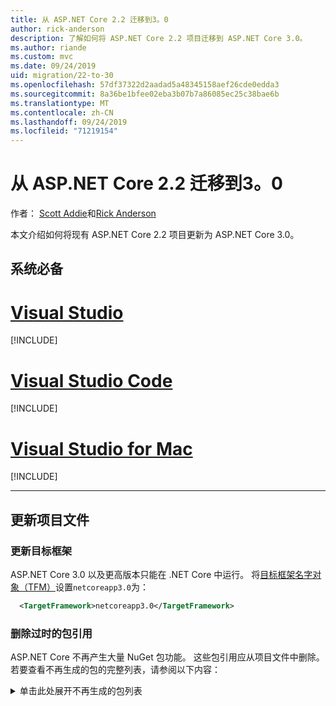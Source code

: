 ```yaml
---
title: 从 ASP.NET Core 2.2 迁移到3。0
author: rick-anderson
description: 了解如何将 ASP.NET Core 2.2 项目迁移到 ASP.NET Core 3.0。
ms.author: riande
ms.custom: mvc
ms.date: 09/24/2019
uid: migration/22-to-30
ms.openlocfilehash: 57df37322d2aadad5a48345158aef26cde0edda3
ms.sourcegitcommit: 8a36be1bfee02eba3b07b7a86085ec25c38bae6b
ms.translationtype: MT
ms.contentlocale: zh-CN
ms.lasthandoff: 09/24/2019
ms.locfileid: "71219154"
---
```

# <a name="migrate-from-aspnet-core-22-to-30"></a>从 ASP.NET Core 2.2 迁移到3。0

作者： [Scott Addie](https://github.com/scottaddie)和[Rick Anderson](https://twitter.com/RickAndMSFT)

本文介绍如何将现有 ASP.NET Core 2.2 项目更新为 ASP.NET Core 3.0。

## <a name="prerequisites"></a>系统必备

# <a name="visual-studiotabvisual-studio"></a>[Visual Studio](#tab/visual-studio)

[!INCLUDE[](~/includes/net-core-prereqs-vs-3.0.md)]

# <a name="visual-studio-codetabvisual-studio-code"></a>[Visual Studio Code](#tab/visual-studio-code)

[!INCLUDE[](~/includes/net-core-prereqs-vsc-3.0.md)]

# <a name="visual-studio-for-mactabvisual-studio-mac"></a>[Visual Studio for Mac](#tab/visual-studio-mac)

[!INCLUDE[](~/includes/net-core-prereqs-mac-3.0.md)]

---

## <a name="update-the-project-file"></a>更新项目文件

### <a name="update-the-target-framework"></a>更新目标框架

ASP.NET Core 3.0 以及更高版本只能在 .NET Core 中运行。 将[目标框架名字对象（TFM）](/dotnet/standard/frameworks)设置`netcoreapp3.0`为：

```xml
  <TargetFramework>netcoreapp3.0</TargetFramework>
```

### <a name="remove-obsolete-package-references"></a>删除过时的包引用

ASP.NET Core 不再产生大量 NuGet 包功能。 这些包引用应从项目文件中删除。 若要查看不再生成的包的完整列表，请参阅以下内容：

<details>
    <summary>单击此处展开不再生成的包列表</summary>

    * Microsoft.AspNetCore
    * Microsoft.AspNetCore.All
    * Microsoft.AspNetCore.App
    * AspNetCore. 防伪
    * AspNetCore。身份验证
    * AspNetCore。
    * AspNetCore。 Cookie
    * AspNetCore。
    * AspNetCore. JwtBearer
    * AspNetCore。
    * AspNetCore. OpenIdConnect
    * AspNetCore
    * AspNetCore。策略
    * AspNetCore. CookiePolicy
    * AspNetCore
    * AspNetCore。内部
    * AspNetCore. 密钥派生
    * Microsoft.AspNetCore.DataProtection
    * AspNetCore. DataProtection
    * AspNetCore. DataProtection
    * AspNetCore 诊断
    * AspNetCore. HealthChecks
    * Microsoft.AspNetCore.HostFiltering
    * Microsoft.AspNetCore.Hosting
    * AspNetCore。
    * AspNetCore （& e）
    * AspNetCore
    * AspNetCore。
    * AspNetCore 连接
    * AspNetCore 扩展
    * AspNetCore。
    * AspNetCore. HttpOverrides
    * AspNetCore. HttpsPolicy
    * AspNetCore
    * AspNetCore
    * AspNetCore。路由
    * AspNetCore. MiddlewareAnalysis
    * Microsoft.AspNetCore.Mvc
    * AspNetCore。
    * AspNetCore。
    * AspNetCore. ApiExplorer
    * AspNetCore （& e）
    * AspNetCore。
    * AspNetCore. Cors
    * AspNetCore. DataAnnotations
    * AspNetCore （Json）
    * AspNetCore. e
    * AspNetCore 本地化
    * Microsoft.AspNetCore.Mvc.Razor
    * AspNetCore. 扩展名
    * AspNetCore. Microsoft.aspnetcore.mvc.razor.viewcompilation。
    * AspNetCore. RazorPages
    * AspNetCore. Microsoft.aspnetcore.mvc.taghelpers
    * AspNetCore. ViewFeatures
    * AspNetCore
    * AspNetCore。运行时
    * AspNetCore。设计
    * AspNetCore. ResponseCaching
    * AspNetCore. ResponseCaching
    * AspNetCore. ResponseCompression
    * AspNetCore
    * Microsoft.AspNetCore.Routing
    * AspNetCore。
    * AspNetCore. HttpSys
    * AspNetCore。
    * AspNetCore. IISIntegration
    * AspNetCore. Kestrel
    * AspNetCore. Kestrel。
    * AspNetCore. Kestrel。
    * AspNetCore （Kestrel）。
    * AspNetCore. Kestrel。
    * AspNetCore
    * AspNetCore. SignalR
    * AspNetCore. SignalR
    * Microsoft.AspNetCore.StaticFiles
    * AspNetCore
    * AspNetCore. WebUtilities
    * Microsoft.Net</details>

### <a name="framework-reference"></a>框架引用

通过上述某个包提供的 ASP.NET Core 功能可作为`Microsoft.AspNetCore.App`共享框架的一部分提供。  *共享框架*是计算机上安装的一组程序集（ *.dll*文件），其中包含一个运行时组件和一个目标包。 有关详细信息，请参阅[共享框架](https://natemcmaster.com/blog/2018/08/29/netcore-primitives-2/)。


* 面向`Microsoft.NET.Sdk.Web` SDK 的项目隐式`Microsoft.AspNetCore.App`引用框架。

对于这些项目，不需要其他引用：

```xml
<Project Sdk="Microsoft.NET.Sdk.Web">
  <PropertyGroup>
    <TargetFramework>netcoreapp3.0</TargetFramework>
  </PropertyGroup>
    ...
</Project>
```

* 目标`Microsoft.NET.Sdk`为或`Microsoft.NET.Sdk.Razor` SDK 的项目应将显式`FrameworkReference`添加到`Microsoft.AspNetCore.App`：

```xml
<Project Sdk="Microsoft.NET.Sdk.Razor">
  <PropertyGroup>
    <TargetFramework>netcoreapp3.0</TargetFramework>
  </PropertyGroup>

  <ItemGroup>
    <FrameworkReference Include="Microsoft.AspNetCore.App" />
  </ItemGroup>
    ...
</Project>
```

### <a name="add-package-references-for-removed-assemblies"></a>添加已删除程序集的包引用

ASP.NET Core 3.0 删除了之前属于`Microsoft.AspNetCore.App`包引用的某些程序集。 若要继续使用这些程序集提供的功能，请参考相应包的3.0 版本：

* Entity Framework Core-有关 https://docs.microsoft.com/ef/core/providers/index 引用数据库提供程序特定包的详细信息，请参阅。

* 可以通过引用[AspNetCore](https://www.nuget.org/packages/Microsoft.AspNetCore.Identity.UI)包来添加标识 Ui 对[标识](xref:security/authentication/identity)ui 的支持。

* SPA 服务
    * [AspNetCore. SpaServices](https://www.nuget.org/packages/Microsoft.AspNetCore.SpaServices)
    * [AspNetCore. SpaServices](https://www.nuget.org/packages/Microsoft.AspNetCore.SpaServices.Extensions)

* 身份验证-可将对第三方身份验证流的支持作为 NuGet 包提供：

    * [Facebook OAuth](https://www.nuget.org/packages/Microsoft.AspNetCore.Authentication.Facebook)
    * [Google OAuth](https://www.nuget.org/packages/Microsoft.AspNetCore.Authentication.Google)
    * [OpenID Connect 持有者令牌](https://www.nuget.org/packages/Microsoft.AspNetCore.Authentication.JwtBearer)
    * [Microsoft 帐户身份验证](https://www.nuget.org/packages/Microsoft.AspNetCore.Authentication.MicrosoftAccount)
    * [OpenID Connect 身份验证](https://www.nuget.org/packages/Microsoft.AspNetCore.Authentication.OpenIdConnect)
    * [Twitter OAuth](https://www.nuget.org/packages/Microsoft.AspNetCore.Authentication.Twitter)
    * [WsFederation authentication](https://www.nuget.org/packages/Microsoft.AspNetCore.Authentication.WsFederation)

* 的格式设置和内容协商`System.Net.HttpClient`支持- [WebApi](https://www.nuget.org/packages/Microsoft.AspNet.WebApi.Client/) NuGet 包为`System.Net.HttpClient`与等 api `ReadAsAsync` `PostJsonAsync`提供了很好的扩展性。

* Razor 运行时编译-Razor 视图和页面的运行时编译支持现在为[AspNetCore. RuntimeCompilation](https://www.nuget.org/packages/Microsoft.AspNetCore.Mvc.Razor.RuntimeCompilation)的一部分。

* Mvc `Newtonsoft.Json`支持-支持使用`Newtonsoft.Json` mvc，现已成为[AspNetCore](https://www.nuget.org/packages/Microsoft.AspNetCore.Mvc.NewtonsoftJson)的一部分。

### <a name="analyzer-support"></a>分析器支持

* 之前作为`Microsoft.NET.Sdk.Web` [AspNetCore](https://www.nuget.org/packages/Microsoft.AspNetCore.Mvc.Analyzers/)包的一部分提供的隐式引用分析器的项目。 不需要其他引用即可启用这些。

* 如果你的应用程序使用以前使用[AspNetCore](https://www.nuget.org/packages/Microsoft.AspNetCore.Mvc.Api.Analyzers/)包交付的[API 分析器](xref:web-api/advanced/analyzers)，则编辑项目文件以引用作为 .net Core Web SDK 的一部分提供的分析器：

```xml
<Project Sdk="Microsoft.NET.Sdk.Web">
  <PropertyGroup>
    <TargetFramework>netcoreapp3.0</TargetFramework>
    <IncludeOpenAPIAnalyzers>true</IncludeOpenAPIAnalyzers>
  </PropertyGroup>

  ...
</Project>
```

### <a name="razor-class-library"></a>Razor 类库

为 MVC 提供 UI 组件的 Razor 类库项目必须在项目文件`AddRazorSupportForMvc`中设置属性：

```xml
<PropertyGroup>
  <AddRazorSupportForMvc>true</AddRazorSupportForMvc>
</PropertyGroup>
```

### <a name="in-process-hosting-model"></a>进程内托管模型

* 项目默认为 ASP.NET Core 3.0 或更高版本中的[进程内承载模型](xref:host-and-deploy/aspnet-core-module#in-process-hosting-model)。 如果项目文件的值`<AspNetCoreHostingModel>`为`InProcess`，则可以选择删除该属性。

## <a name="kestrel"></a>Kestrel

### <a name="configuration"></a>配置

将 Kestrel 配置迁移到由`ConfigureWebHostDefaults` （*Program.cs*）提供的 web 主机生成器：

```csharp
public static IHostBuilder CreateHostBuilder(string[] args) =>
    Host.CreateDefaultBuilder(args)
        .ConfigureWebHostDefaults(webBuilder =>
        {
            webBuilder.ConfigureKestrel(serverOptions =>
            {
                // Set properties and call methods on options
            })
            .UseStartup<Startup>();
        });
```

如果应用通过`HostBuilder`手动创建主机，则在中`UseKestrel` `ConfigureWebHostDefaults`的 web 主机生成器上调用：

```csharp
public static void Main(string[] args)
{
    var host = new HostBuilder()
        .UseContentRoot(Directory.GetCurrentDirectory())
        .ConfigureWebHostDefaults(webBuilder =>
        {
            webBuilder.UseKestrel(serverOptions =>
            {
                // Set properties and call methods on options
            })
            .UseIISIntegration()
            .UseStartup<Startup>();
        })
        .Build();

    host.Run();
}
```

### <a name="connection-middleware-replaces-connection-adapters"></a>连接中间件替代连接适配器

已从 Kestrel<xref:Microsoft.AspNetCore.Server.Kestrel.Core.Adapter.Internal.IConnectionAdapter>中删除连接适配器（）。 将连接适配器替换为连接中间件。 连接中间件与 ASP.NET Core 管道中的 HTTP 中间件类似，但对于较低级别的连接。 HTTPS 和连接日志记录：

* 已从连接适配器移到连接中间件。
* 这些扩展方法的工作方式与 ASP.NET Core 以前版本相同。 

有关详细信息，请参阅[Kestrel 文章的 ListenOptions 部分中的 TlsFilterConnectionHandler 示例](/aspnet/core/fundamentals/servers/kestrel?view=aspnetcore-3.0#listenoptionsprotocols)。

### <a name="transport-abstractions-moved-and-made-public"></a>已移动并公开传输抽象

在中`Connections.Abstractions`，Kestrel 传输层已作为公共接口公开。 作为这些更新的一部分：

* `Microsoft.AspNetCore.Server.Kestrel.Transport.Abstractions`和关联的类型已被删除。
* <xref:Microsoft.AspNetCore.Server.Kestrel.KestrelServerOptions.NoDelay>已从<xref:Microsoft.AspNetCore.Server.Kestrel.Core.ListenOptions>移到传输选项。
* <xref:Microsoft.AspNetCore.Server.Kestrel.Transport.Abstractions.Internal.SchedulingMode>已从中<xref:Microsoft.AspNetCore.Server.Kestrel.KestrelServerOptions>移除。

有关详细信息，请参阅以下 GitHub 资源：

* [客户端/服务器网络抽象（aspnet/AspNetCore #10308）](https://github.com/aspnet/AspNetCore/issues/10308)
* [实现新的成为侦听器抽象并在顶层重新 x-plat Kestrel （aspnet/AspNetCore #10321）](https://github.com/aspnet/AspNetCore/pull/10321)

### <a name="kestrel-request-trailer-headers"></a>Kestrel 请求尾端标头

对于面向 ASP.NET Core 早期版本的应用：

* Kestrel 将 HTTP/1.1 分块尾端标头添加到请求标头集合。
* 在将请求正文读取到末尾后，尾端可用。

这会导致一些有关标头和尾部的歧义的问题，因此，尾端已移到3.0 中`RequestTrailerExtensions`的新集合（）。

HTTP/2 请求尾端包括：

* ASP.NET Core 2.2 中不可用。
* 可在 3.0 `RequestTrailerExtensions`中提供。

提供了新的请求扩展方法来访问这些尾端。 与 HTTP/1.1 一样，在请求正文读取到末尾后，尾端可用。

对于3.0 版，可以使用以下`RequestTrailerExtensions`方法：

* `GetDeclaredTrailers`&ndash;获取请求`Trailer`标头，该标头列出了主体后预期的尾部。
* `SupportsTrailers`&ndash;指示请求是否支持接收尾端标头。
* `CheckTrailersAvailable`&ndash;检查请求是否支持尾端以及是否可供读取。 此检查未假定有要读取的尾端。 即使此方法返回`true`了，也没有要读取的尾端。
* `GetTrailer`&ndash;获取响应中请求的尾随标头。 请`SupportsTrailers`在调用`GetTrailer`前检查， <xref:System.NotSupportedException>如果请求不支持尾部标头，则可能会发生这种情况。

有关详细信息，请参阅[将请求尾端置于单独的集合中（aspnet/AspNetCore #10410）](https://github.com/aspnet/AspNetCore/pull/10410)。

### <a name="allowsynchronousio-disabled"></a>已禁用 AllowSynchronousIO

`AllowSynchronousIO`启用或禁用同步 IO api，例如`HttpRequest.Body.Read`、 `HttpResponse.Body.Write`和`Stream.Flush`。 这些 Api 是线程不足的源，导致应用崩溃。 在3.0 中`AllowSynchronousIO` ，默认情况下禁用。 有关详细信息，请参阅[Kestrel 文章中的同步 IO 部分](/aspnet/core/fundamentals/servers/kestrel?view=aspnetcore-3.0#synchronous-io)。

除了使用`AllowSynchronousIO` `ConfigureKestrel`的选项启用外，还可以根据每个请求替代同步 IO，作为临时性的缓解措施：

```csharp
var syncIOFeature = HttpContext.Features.Get<IHttpBodyControlFeature>();

if (syncIOFeature != null)
{
    syncIOFeature.AllowSynchronousIO = true;
}
```

如果对在[Dispose](/dotnet/standard/garbage-collection/implementing-dispose)中<xref:System.IO.TextWriter>调用同步 api 的实现或其他流有问题，请改为<xref:System.IO.Stream.DisposeAsync*>调用新 api。

有关详细信息，请参阅[[公告] AllowSynchronousIO 在所有服务器中禁用（aspnet/AspNetCore #7644）](https://github.com/aspnet/AspNetCore/issues/7644)。

### <a name="microsoftaspnetcoreserverkestrelhttps-assembly-removed"></a>AspNetCore. Kestrel 程序集

在 ASP.NET Core 2.1 中，AspNetCore 的内容已移至 AspNetCore。 Kestrel. *Kestrel*的内容已移至。 这是一个使用`TypeForwardedTo`特性的非重大更新。 对于3.0，已删除了空的*AspNetCore*程序集（和 NuGet 包）的。

引用[AspNetCore](https://www.nuget.org/packages/Microsoft.AspNetCore.Server.Kestrel.Https)的库应将 ASP.NET Core 依赖项更新为2.1 或更高版本。

目标为 ASP.NET Core 2.1 或更高版本的应用程序和库应删除对[Kestrel](https://www.nuget.org/packages/Microsoft.AspNetCore.Server.Kestrel.Https)包的任何直接引用。

## <a name="jsonnet-support"></a>Json.NET 支持

作为[改善 ASP.NET Core 共享框架](https://blogs.msdn.microsoft.com/webdev/2018/10/29/a-first-look-at-changes-coming-in-asp-net-core-3-0/)的工作的一部分，已从 ASP.NET Core 共享框架中删除[Json.NET](https://www.newtonsoft.com/json/help/html/Introduction.htm) 。

ASP.NET Core 的默认值现在是 .NET Core 3.0 中的新[系统。](/dotnet/api/system.text.json?view=netcore-3.0) 请考虑`System.Text.Json`尽可能使用。 它是高性能的，不需要额外的库依赖项。 不过，由于`System.Text.Json`是全新的，它当前可能缺少你的应用程序所需的功能。

如果你的应用`Netwtonsoft.Json`程序使用`Newtonsoft.Json`特定的功能（如 JsonPatch 或转换器），或者如果它是特定于[格式](xref:web-api/advanced/formatting) `Newtonsoft.Json`的类型，则你的应用程序可能需要集成。

若要在 ASP.NET Core 3.0 SignalR 项目中使用 Json.NET，请参阅本文档中的[切换到 newtonsoft.json。](#switch-to-newtonsoftjson)

在 ASP.NET Core 3.0 项目中使用 Json.NET：

* 将包引用添加到 [Microsoft.AspNetCore.Mvc.NewtonsoftJson](https://nuget.org/packages/Microsoft.AspNetCore.Mvc.NewtonsoftJson)。
* 要`Startup.ConfigureServices` 调用`AddNewtonsoftJson`的更新。

  ```csharp
  services.AddMvc()
      .AddNewtonsoftJson();
  ```

  `AddNewtonsoftJson`与新 MVC 服务注册方法兼容：

  * `AddRazorPages`
  * `AddControllersWithViews`
  * `AddControllers`

  ```csharp
  services.AddControllers()
      .AddNewtonsoftJson();
  ```

  可以在对的调用`AddNewtonsoftJson`中设置 Json.NET 设置：

  ```csharp
  services.AddMvc()
      .AddNewtonsoftJson(options =>
             options.SerializerSettings.ContractResolver =
                new CamelCasePropertyNamesContractResolver());
  ```

## <a name="mvc-service-registration"></a>MVC 服务注册

ASP.NET Core 3.0 添加了用于在中`Startup.ConfigureServices`注册 MVC 方案的新选项。

提供了三种与中的`IServiceCollection` MVC 方案相关的高级扩展方法。 模板使用这些新方法， `UseMvc`而不是。 但是， `AddMvc`会继续按照以前版本中的方式进行。

下面的示例添加了对控制器和 API 相关功能的支持，但不支持视图或页面。 API 模板使用以下代码：

```csharp
public void ConfigureServices(IServiceCollection services)
{
    services.AddControllers();
}
```

下面的示例添加了对控制器、API 相关功能和视图（而不是页）的支持。 Web 应用程序（MVC）模板使用以下代码：

```csharp
public void ConfigureServices(IServiceCollection services)
{
    services.AddControllersWithViews();
}
```

以下示例添加了对 Razor Pages 和最小控制器支持的支持。 Web 应用程序模板使用以下代码：

```csharp
public void ConfigureServices(IServiceCollection services)
{
    services.AddRazorPages();
}
```

新方法也可以组合在一起。 下面的示例等效于在 ASP.NET Core `AddMvc` 2.2 中调用：

```csharp
public void ConfigureServices(IServiceCollection services)
{
    services.AddControllersWithViews();
    services.AddRazorPages();
}
```

## <a name="routing-startup-code"></a>路由启动代码

如果应用调用`UseMvc`或`UseSignalR`，则将应用迁移到[终结点路由](xref:fundamentals/routing)（如果可能）。 若要改善与以前版本的 MVC 的终结点路由兼容性，我们已还原 ASP.NET Core 2.2 中引入的 URL 生成的某些更改。 如果在2.2 中使用终结点路由时遇到问题，则需要 ASP.NET Core 3.0 中的改进，但有以下例外：

* 如果应用实现`IRouter`或`Route`继承，请使用[DynamicRouteValuesTransformer](https://github.com/aspnet/AspNetCore.Docs/issues/12997)作为替换。

* 如果应用在 MVC 内`RouteData.Routers`直接访问以分析 url，则可以`LinkParser.ParsePathByEndpointName`将其替换为使用。 
 * 使用路由名称定义路由。
 * 使用`LinkParser.ParsePathByEndpointName`并传入所需的路由名称。

终结点路由支持与相同的路由模式语法和路由模式创作`IRouter`功能。 终结点路由`IRouteConstraint`支持。 终结点路由`[Route]`支持`[HttpGet]`、和其他 MVC 路由特性。

对于大多数应用程序， `Startup`只需要更改。

### <a name="migrate-startupconfigure"></a>迁移启动。配置

一般建议：

* 添加`UseRouting`。
* 如果应用调用`UseStaticFiles`，则放置`UseStaticFiles` **在之前** `UseRouting`。
* 如果应用使用身份验证/授权功能（如`AuthorizePage`或`[Authorize]`） `UseAuthentication` ，请在 "和`UseAuthorization` "**之后** `UseRouting` （ `UseCors`如果使用 CORS 中间件，则放置）。
* 将`UseMvc`或`UseSignalR`替换为`UseEndpoints`。
* 如果应用使用[cors](xref:security/cors)方案（ `[EnableCors]`如）， `UseCors` `UseCors`则在使用 cors 的任何其他中间件之前（例如，在、 `UseAuthorization`和`UseEndpoints`之前`UseAuthentication`放置）。
* 将替换`IHostingEnvironment` `using`为，并为命名空间添加语句。`IWebHostEnvironment` <xref:Microsoft.Extensions.Hosting?displayProperty=fullName>
* 替换`IApplicationLifetime`为<xref:Microsoft.Extensions.Hosting.IHostApplicationLifetime> （<xref:Microsoft.Extensions.Hosting?displayProperty=fullName>命名空间）。
* 替换`EnvironmentName`为<xref:Microsoft.Extensions.Hosting.Environments> （<xref:Microsoft.Extensions.Hosting?displayProperty=fullName>命名空间）。

下面的代码是典型 ASP.NET Core 2.2 `Startup.Configure`应用中的的一个示例：

```csharp
public void Configure(IApplicationBuilder app)
{
    ...

    app.UseStaticFiles();

    app.UseAuthentication();

    app.UseSignalR(hubs =>
    {
        hubs.MapHub<ChatHub>("/chat");
    });

    app.UseMvc(routes =>
    {
        routes.MapRoute("default", "{controller=Home}/{action=Index}/{id?}");
    });
}
```

更新前面`Startup.Configure`的代码后：

```csharp
public void Configure(IApplicationBuilder app)
{
    ...

    app.UseStaticFiles();

    app.UseRouting();

    app.UseCors();

    app.UseAuthentication();
    app.UseAuthorization();

    app.UseEndpoints(endpoints =>
    {
        endpoints.MapHub<ChatHub>("/chat");
        endpoints.MapControllerRoute("default", "{controller=Home}/{action=Index}/{id?}");
    });
}
```

> [!WARNING]
> 对于大多数应用程序，对`UseAuthentication`、 `UseAuthorization`和`UseCors`的调用必须出现在对`UseRouting`和`UseEndpoints`的调用之间，才能生效。
### <a name="health-checks"></a>运行状况检查

运行状况检查将终结点与通用主机一起使用。 在 `Startup.Configure` 内，使用终结点 URL 或相对路径在终结点生成器上调用 `MapHealthChecks`：

```csharp
app.UseEndpoints(endpoints =>
{
    endpoints.MapHealthChecks("/health");
});
```

运行状况检查终结点可以：

* 指定一个或多个允许的主机/端口。
* 需要授权。
* 需要 CORS。

有关详细信息，请参阅 <xref:host-and-deploy/health-checks> 。

### <a name="security-middleware-guidance"></a>安全中间件指南

对授权和 CORS 的支持是围绕[中间件](xref:fundamentals/middleware/index)方法统一的。 这允许在这些情况下使用相同的中间件和功能。 此版本提供了更新的授权中间件，并增强了 CORS 中间件，使其能够理解 MVC 控制器使用的属性。

#### <a name="cors"></a>CORS

以前，CORS 可能比较困难。 在某些用例中提供了中间件，但在其他用例中**不**使用中间件即可使用 MVC 筛选器。 使用 ASP.NET Core 3.0，建议所有需要 CORS 的应用都将 CORS 中间件与端点路由一起使用。 `UseCors`可以使用默认策略提供， `[EnableCors]`并且和`[DisableCors]`属性可用于在需要时覆盖默认策略。

如下示例中：

* 已为具有`default`命名策略的所有终结点启用 CORS。
* `MyController` 类`[DisableCors]`通过属性禁用 CORS。

```csharp
public void Configure(IApplicationBuilder app)
{
    ...

    app.UseRouting();

    app.UseCors("default");

    app.UseEndpoints(endpoints =>
    {
        endpoints.MapDefaultControllerRoute();
    });
}

[DisableCors]
public class MyController : ControllerBase
{
    ...
}
```

#### <a name="authorization"></a>授权

在早期版本的 ASP.NET Core 中，通过`[Authorize]`属性提供授权支持。 授权中间件不可用。 在 ASP.NET Core 3.0 中，授权中间件是必需的。 建议在之后`UseAuthentication`立即放置 ASP.NET Core 授权中间`UseAuthorization`件（）。 授权中间件还可以使用默认策略进行配置，该策略可以重写。

在 ASP.NET Core 3.0 或更高`UseAuthorization`版本中， `Startup.Configure`在中调用， `HomeController`并且以下要求登录用户：

```csharp
public void Configure(IApplicationBuilder app)
{
    ...

    app.UseRouting();

    app.UseAuthentication();
    app.UseAuthorization();

    app.UseEndpoints(endpoints =>
    {
        endpoints.MapDefaultControllerRoute();
    });
}

public class HomeController : ControllerBase
{
    [Authorize]
    public IActionResult BuyWidgets()
    {
        ...
    }
}
```

如果应用在 MVC 中`AuthorizeFilter`使用作为全局筛选器，我们建议重构代码，以便在对的`AddAuthorization`调用中提供策略。

`DefaultPolicy`最初配置为要求身份验证，因此无需进行其他配置。 在下面的示例中，MVC 终结点标记`RequireAuthorization`为，以便所有请求都必须基于`DefaultPolicy`进行授权。 但是， `HomeController` `[AllowAnonymous]`由于以下原因，不允许用户登录到应用程序：

```csharp
public void Configure(IApplicationBuilder app)
{
    ...

    app.UseRouting();

    app.UseAuthentication();
    app.UseAuthorization();

    app.UseEndpoints(endpoints =>
    {
        endpoints.MapDefaultControllerRoute().RequireAuthorization();
    });
}

[AllowAnonymous]
public class HomeController : ControllerBase
{
    ...
}
```

还可以自定义策略。 基于前面的示例， `DefaultPolicy`配置为要求身份验证和特定作用域：

```csharp
public void ConfigureServices(IServiceCollection services)
{
    ...

    services.AddAuthorization(options =>
    {
        options.DefaultPolicy = new AuthorizationPolicyBuilder()
          .RequireAuthenticatedUser()
          .RequireScope("MyScope")
          .Build();
    });
}

public void Configure(IApplicationBuilder app)
{
    ...

    app.UseRouting();

    app.UseAuthentication();
    app.UseAuthorization();

    app.UseEndpoints(endpoints =>
    {
        endpoints.MapDefaultControllerRoute().RequireAuthorization();
    });
}

[AllowAnonymous]
public class HomeController : ControllerBase
{
    ...
}
```

或者，可以将所有终结点配置为要求在`[Authorize]`没有`RequireAuthorization`或配置的`FallbackPolicy`情况下进行身份验证。 `FallbackPolicy`与不同`DefaultPolicy`。 `DefaultPolicy`由或`[Authorize]` 触发，`FallbackPolicy`而在未设置其他策略时触发。 `RequireAuthorization` `FallbackPolicy`最初配置为允许未经授权的请求。

下面的示例与前面`DefaultPolicy`的示例相同，但使用在`FallbackPolicy`所有终结点上始终要求身份验证，但`[AllowAnonymous]`指定时除外：

```csharp
public void ConfigureServices(IServiceCollection services)
{
    ...

    services.AddAuthorization(options =>
    {
        options.FallbackPolicy = new AuthorizationPolicyBuilder()
          .RequireAuthenticatedUser()
          .RequireScope("MyScope")
          .Build();
    });
}

public void Configure(IApplicationBuilder app)
{
    ...

    app.UseRouting();

    app.UseAuthentication();
    app.UseAuthorization();

    app.UseEndpoints(endpoints =>
    {
        endpoints.MapDefaultControllerRoute();
    });
}

[AllowAnonymous]
public class HomeController : ControllerBase
{
    ...
}
```

中间件的授权工作正常，无需使用任何特定的授权知识。 例如，[运行状况检查](xref:host-and-deploy/health-checks)没有特定的授权知识，但运行状况检查可以具有由中间件应用的可配置授权策略。

此外，每个终结点都可以自定义其授权要求。 在下面的示例中`UseAuthorization` ， `DefaultPolicy`使用处理授权，但是`/healthz`运行状况检查终结点需要`admin`用户：

```csharp
public void Configure(IApplicationBuilder app)
{
    ...

    app.UseRouting();

    app.UseAuthentication();
    app.UseAuthorization();

    app.UseEndpoints(endpoints =>
    {
        endpoints
            .MapHealthChecks("/healthz")
            .RequireAuthorization(new AuthorizeAttribute(){ Roles = "admin", });
    });
}
```

在某些情况下，实现保护。 `UseEndpoint`如果由于缺少中间件而跳过授权或 CORS 策略，中间件会引发异常。 提供有关配置错误的其他反馈的分析器支持。

### <a name="signalr"></a>SignalR

SignalR 集线器的映射现在发生在中`UseEndpoints`。

将每个中心`MapHub`映射到。 与早期版本一样，每个中心都显式列出。

在以下示例中，添加了对`ChatHub` SignalR 中心的支持：

```csharp
public void Configure(IApplicationBuilder app)
{
    ...

    app.UseRouting();

    app.UseEndpoints(endpoints =>
    {
        endpoints.MapHub<ChatHub>();
    });
}
```

有一个新的选项可用于控制来自客户端的消息大小限制。 例如，在中`Startup.ConfigureServices`：

```csharp
services.AddSignalR(hubOptions =>
{
    hubOptions.MaximumReceiveMessageSize = 32768;
});
```

在 ASP.NET Core 2.2 中，可以设置`TransportMaxBufferSize`和，以便有效地控制最大消息大小。 在 ASP.NET Core 3.0 中，该选项现在仅控制观察反压之前的最大大小。

### <a name="mvc-controllers"></a>MVC 控制器

控制器的映射现在发生在中`UseEndpoints`。

如果`MapControllers`应用使用属性路由，则添加。 由于路由包括对 ASP.NET Core 3.0 或更高版本中的多个框架的支持，因此添加属性路由控制器是可选的。

替换以下内容：

* `MapRoute`利用`MapControllerRoute`
* `MapAreaRoute`利用`MapAreaControllerRoute`

由于路由现在不仅包括对 MVC 的支持，术语已更改，使这些方法清楚地说明它们的作用。 传统路由（例如`MapControllerRoute` / `MapAreaControllerRoute`）按照它们的添加顺序进行应用。`MapDefaultControllerRoute` / 首先放置更具体的路由（如区域的路由）。

如下示例中：

* `MapControllers`添加对属性路由控制器的支持。
* `MapAreaControllerRoute`为某个区域中的控制器添加传统路由。
* `MapControllerRoute`为控制器添加传统路由。

```csharp
public void Configure(IApplicationBuilder app)
{
    ...

    app.UseRouting();

    app.UseEndpoints(endpoints =>
    {
        endpoints.MapControllers();
        endpoints.MapAreaControllerRoute(
            "admin",
            "admin",
            "Admin/{controller=Home}/{action=Index}/{id?}");
        endpoints.MapControllerRoute(
            "default", "{controller=Home}/{action=Index}/{id?}");
    });
}
```

### <a name="razor-pages"></a>Razor 页面

映射 Razor Pages 现在发生在中`UseEndpoints`。

如果`MapRazorPages`应用使用 Razor Pages，则添加。 由于终结点路由包含对多个框架的支持，因此添加 Razor Pages 现在将选择加入。

在下面的示例中`MapRazorPages` ，添加了对 Razor Pages 的支持：

```csharp
public void Configure(IApplicationBuilder app)
{
    ...

    app.UseRouting();

    app.UseEndpoints(endpoints =>
    {
        endpoints.MapRazorPages();
    });
}
```

### <a name="use-mvc-without-endpoint-routing"></a>使用不带终结点路由的 MVC

在 ASP.NET Core 3.0 `UseMvc`中`UseMvcWithDefaultRoute`通过或使用 MVC 需要`Startup.ConfigureServices`显式选择加入。 这是必需的，因为 MVC 必须知道它是否可以在初始化期间依赖于授权和 CORS 中间件。 如果应用程序尝试使用不受支持的配置，则会发出警告。

如果应用需要旧`IRouter`支持，请使用中`Startup.ConfigureServices`的以下任何方法禁用`EnableEndpointRouting` ：

```csharp
services.AddMvc(options => options.EnableEndpointRouting = false);
```

```csharp
services.AddControllers(options => options.EnableEndpointRouting = false);
```

```csharp
services.AddControllersWithViews(options => options.EnableEndpointRouting = false);

```

```csharp
services.AddRazorPages().AddMvcOptions(options => options.EnableEndpointRouting = false);
```

### <a name="health-checks"></a>运行状况检查

运行状况检查可用作使用终结点路由的*路由器*软件。

添加`MapHealthChecks`以将运行状况检查与终结点路由配合使用。 方法接受与类似的参数`UseHealthChecks` `MapHealthChecks` 。 使用`MapHealthChecks` over`UseHealthChecks`的优点是能够应用授权，并对匹配策略进行更精细的控制。

在下面的示例中`MapHealthChecks` ，针对运行状况检查`/healthz`终结点调用：

```csharp
public void Configure(IApplicationBuilder app)
{
    ...

    app.UseRouting();

    app.UseEndpoints(endpoints =>
    {
        endpoints.MapHealthChecks("/healthz", new HealthCheckOptions() { });
    });
}
```

## <a name="hostbuilder-replaces-webhostbuilder"></a>HostBuilder 替换 WebHostBuilder

ASP.NET Core 3.0 模板使用[泛型主机](xref:fundamentals/host/generic-host)。 以前的版本使用[Web 主机](xref:fundamentals/host/web-host)。 下面的代码演示 ASP.NET Core 3.0 模板生成`Program`的类：

[!code-csharp[](22-to-30/samples/Program.cs?name=snippet)]

下面的代码演示了 ASP.NET Core 2.2 模板生成`Program`的类：

[!code-csharp[](22-to-30/samples/Program2.2.cs?name=snippet)]

<xref:Microsoft.AspNetCore.Hosting.IWebHostBuilder>保留在3.0 中，并是上面的`webBuilder`代码示例中所示的类型。 <xref:Microsoft.AspNetCore.Hosting.WebHostBuilder>未来版本中将弃用，并将其替换`HostBuilder`为。

从`WebHostBuilder` 到`HostBuilder`的最重要的更改是[依赖关系注入（DI）](xref:fundamentals/dependency-injection)。 使用`HostBuilder`时，只能将和<xref:Microsoft.AspNetCore.Hosting.IHostingEnvironment>注入<xref:Microsoft.Extensions.Configuration.IConfiguration>到`Startup`的构造函数中。 `HostBuilder` DI 约束：

* 启用仅生成一次 DI 容器。
* 避免产生的对象生存期问题，如解析多个单一实例实例。

## <a name="addauthorization-moved-to-a-different-assembly"></a>AddAuthorization 已移动到不同的程序集

AspNetCore 中的 ASP.NET Core 2.2 `AddAuthorization`和更低版本：

* 已重命名`AddAuthorizationCore`。
* 已被移动到*AspNetCore*中。

同时使用*AspNetCore*和*AspNetCore*的应用不会受到影响的应用程序的影响。

不是使用*AspNetCore*的应用程序应执行以下操作之一：

* 切换到使用`AddAuthorizationCore`
* 将引用添加到*AspNetCore*中。

有关详细信息，请参阅[中`AddAuthorization(o =>`的重大更改）重载在不同的程序集中 #386](https://github.com/aspnet/Announcements/issues/386)。

## <a name="signalr-code"></a>SignalR 代码

SignalR JavaScript 客户端已从`@aspnet/signalr`更改为。 `@microsoft/signalr` 若要对此更改做出反应，请更改*package*文件、必需语句和 ECMAScript import 语句中的引用。

### <a name="systemtextjson-is-the-default-protocol"></a>System.web 是默认协议

`System.Text.Json`现在是客户端和服务器使用的默认集线器协议。

在`Startup.ConfigureServices`中， `AddJsonProtocol`调用设置序列化程序选项。

**服务**

```csharp
services.AddSignalR(...)
        .AddJsonProtocol(options =>
        {
            options.WriteIndented = false;
        })
```

**客户端：**

```csharp
new HubConnectionBuilder()
    .WithUrl("/chatHub")
    .AddJsonProtocol(options =>
    {
        options.WriteIndented = false;
    })
    .Build();
```

### <a name="switch-to-newtonsoftjson"></a>切换到 Newtonsoft.json

如果你使用不`Newtonsoft.Json` `System.Text.Json`支持的功能， `Newtonsoft.Json`则可以切换回：

1. 安装[AspNetCore SignalR NewtonsoftJson](https://www.nuget.org/packages/Microsoft.AspNetCore.SignalR.Protocols.NewtonsoftJson) NuGet 包。
1. 在客户端上，将`AddNewtonsoftJsonProtocol`方法调用链接`HubConnectionBuilder`到实例：

    ```csharp
    new HubConnectionBuilder()
        .WithUrl("/chatHub")
        .AddNewtonsoftJsonProtocol(...)
        .Build();
    ```

1. 在服务器上，将`AddNewtonsoftJsonProtocol`方法调用链接到中`AddSignalR` `Startup.ConfigureServices`的方法调用：

    ```csharp
    services.AddSignalR()
        .AddNewtonsoftJsonProtocol(...);
    ```

## <a name="opt-in-to-runtime-compilation"></a>选择启用运行时编译

在3.0 中，运行时编译是一种选择加入方案。 若要启用运行时编译<xref:mvc/views/view-compilation#runtime-compilation>，请参见。

## <a name="migrating-libraries-via-multi-targeting"></a>通过多目标迁移库

库通常需要支持 ASP.NET Core 的多个版本。 针对以前版本的 ASP.NET Core 编译的大多数库应继续正常运行。 以下条件要求对应用进行交叉编译：

* 库依赖于具有二进制[重大更改](#breaking-api-changes)的功能。
* 库需要利用 ASP.NET Core 3.0 中的新增功能。 

例如:

```xml
<Project Sdk="Microsoft.NET.Sdk">
  <PropertyGroup>
    <TargetFrameworks>netcoreapp3.0;netstandard2.0</TargetFrameworks>
  </PropertyGroup>

  <ItemGroup Condition="'$(TargetFramework)' == 'netcoreapp3.0'">
    <FrameworkReference Include="Microsoft.AspNetCore.App" />
  </ItemGroup>

  <ItemGroup Condition="'$(TargetFramework)' == 'netstandard2.0'">
    <PackageReference Include="Microsoft.AspNetCore" Version="2.1.0" />
  </ItemGroup>
</Project>
```

用于`#ifdefs`浅 ASP.NET Core 3.0 特定的 api：

```csharp
var webRootFileProvider =
#if NETCOREAPP3_0
    GetRequiredService<IWebHostEnvironment>().WebRootFileProvider;
#else if NETSTANDARD2_0
    GetRequiredService<IHostingEnvironment>().WebRootFileProvider;
#else
#error unknown target framework
#endif
```

## <a name="breaking-api-changes"></a>中断 API 更改

有关 ASP.NET Core 3.0 版本中的其他重大更改，请参阅[aspnet/公告存储库](https://github.com/aspnet/Announcements/issues?page=2&q=is%3Aissue+is%3Aopen+label%3A%22Breaking+change%22+label%3A3.0.0)。 有关 .NET Core、ASP.NET Core 和 Entity Framework Core 之间的2.2 到3.0 重大更改的摘要，请参阅[从2.2 版本迁移到3.0 的重大更改](/dotnet/core/compatibility/2.2-3.0)。

## <a name="aspnet-core-30-not-currently-available-for-azure-app-service"></a>ASP.NET Core 3.0 当前不可用于 Azure App Service。 

我们希望不久就能提供此功能。 在 Azure App Service ASP.NET Core 3.0 可用之前，请按照[部署 ASP.NET Core 预览版](xref:host-and-deploy/azure-apps/index#deploy-aspnet-core-preview-release-to-azure-app-service)中的说明进行操作，Azure App Service。
